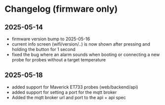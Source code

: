 # Changelog (firmware only)

## 2025-05-14

- firmware version bump to 2025-05-16
- current info screen (wifi/version/..) is now shown after pressing and holding the button for 1 second
- fixed the bug where an alarm sounds when booting or connecting a new probe for probes without a target temperature

## 2025-05-18

- added support for Maverick ET733 probes (web/backend/api)
- added support for setting a port for the mqtt broker
- Added the mqtt broker url and port to the api + api spec
